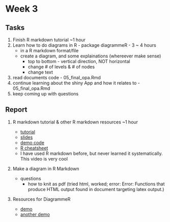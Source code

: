 # Week 3

## Tasks
1. Finish R markdown tutorial ~1 hour
2. Learn how to do diagrams in R - package diagrammeR - 3 ~ 4 hours
   - in a R markdown format/file
   - create a diagram, and some explainations (whereever make sense)
     - top to bottom - vertical direction, NOT horizontal
     - change # of levels & # of nodes
     - change text
3. read documents code - 05_final_opa.Rmd 
4. continue learning about the shiny App and how it relates to - 05_final_opa.Rmd 
5. keep coming up with questions

## Report
1. R markdown tutorial & other R markdown resources ~1 hour
   * [tutorial](https://resources.rstudio.com/the-essentials-of-data-science/getting-started-with-r-markdown-60-02)
   * [slides](https://github.com/rstudio/webinars/blob/master/12-Getting-started-with-R-Markdown/12-Getting-started-with-R-Markdown.pdf)
   * [demo code](https://github.com/rstudio/webinars/tree/master/12-Getting-started-with-R-Markdown)
   * [R cheatsheet](https://rstudio.com/resources/cheatsheets/)
   * I have used R markdown before, but never learned it systematically. This video is very cool

2. Make a diagram in R Markdown
   * questions
     * how to knit as pdf (tried html, worked; error: Error: Functions that produce HTML output found in document targeting latex output.)
3. Resources for DiagrammeR
   * [demo](https://rich-iannone.github.io/DiagrammeR/graphviz_and_mermaid.html)
   * [another demo](https://rich-iannone.github.io/DiagrammeR/graphs.html)

